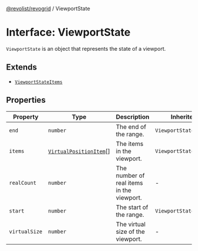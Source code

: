 [@revolist/revogrid](README.md) / ViewportState

# Interface: ViewportState

`ViewportState` is an object that represents the state of a viewport.

## Extends

- [`ViewportStateItems`](TypeAlias.ViewportStateItems.md)

## Properties

| Property | Type | Description | Inherited from | Defined in |
| ------ | ------ | ------ | ------ | ------ |
| `end` | `number` | The end of the range. | `ViewportStateItems.end` | [src/types/interfaces.ts:500](https://github.com/revolist/revogrid/blob/0c3bb4ec80c81d5563060679540746537ed4be52/src/types/interfaces.ts#L500) |
| `items` | [`VirtualPositionItem`](Interface.VirtualPositionItem.md)[] | The items in the viewport. | `ViewportStateItems.items` | [src/types/interfaces.ts:511](https://github.com/revolist/revogrid/blob/0c3bb4ec80c81d5563060679540746537ed4be52/src/types/interfaces.ts#L511) |
| `realCount` | `number` | The number of real items in the viewport. | - | [src/types/interfaces.ts:521](https://github.com/revolist/revogrid/blob/0c3bb4ec80c81d5563060679540746537ed4be52/src/types/interfaces.ts#L521) |
| `start` | `number` | The start of the range. | `ViewportStateItems.start` | [src/types/interfaces.ts:496](https://github.com/revolist/revogrid/blob/0c3bb4ec80c81d5563060679540746537ed4be52/src/types/interfaces.ts#L496) |
| `virtualSize` | `number` | The virtual size of the viewport. | - | [src/types/interfaces.ts:525](https://github.com/revolist/revogrid/blob/0c3bb4ec80c81d5563060679540746537ed4be52/src/types/interfaces.ts#L525) |
